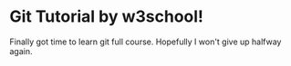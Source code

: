 # Git Tutorial by w3school!

Finally got time to learn git full course. Hopefully I won't give up halfway again.
